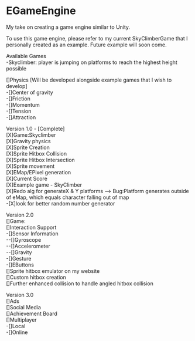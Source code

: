 # EGameEngine
My take on creating a game engine similar to Unity.

To use this game engine, please refer to my current SkyClimberGame that I personally created as an example. Future example will soon come.    

Available Games  
-Skyclimber: player is jumping on platforms to reach the highest height possible  

[]Physics [Will be developed alongside example games that I wish to develop]    
-[]Center of gravity  
-[]Friction  
-[]Momentum  
-[]Tension  
-[]Attraction   

Version 1.0 - [Complete]   
[X]Game:Skyclimber    
[X]Gravity physics   
[X]Sprite Creation  
[X]Sprite Hitbox Collision   
[X]Sprite Hitbox Intersection    
[X]Sprite movement  
[X]EMap/EPixel generation  
[X]Current Score  
[X]Example game - SkyClimber  
[X]Redo alg for generateX & Y platforms --> Bug:Platform generates outside of eMap, which equals character falling out of map  
-[X]look for better random number generator

Version 2.0  
[]Game:  
[]Interaction Support  
-[]Sensor Information  
--[]Gyroscope  
--[]Accelerometer  
--[]Gravity  
-[]Gesture  
-[]EButtons  
[]Sprite hitbox emulator on my website    
[]Custom hitbox creation   
[]Further enhanced collision to handle angled hitbox collision   
  
Version 3.0  
[]Ads  
[]Social Media  
[]Achievement Board  
[]Multiplayer  
-[]Local  
-[]Online  
